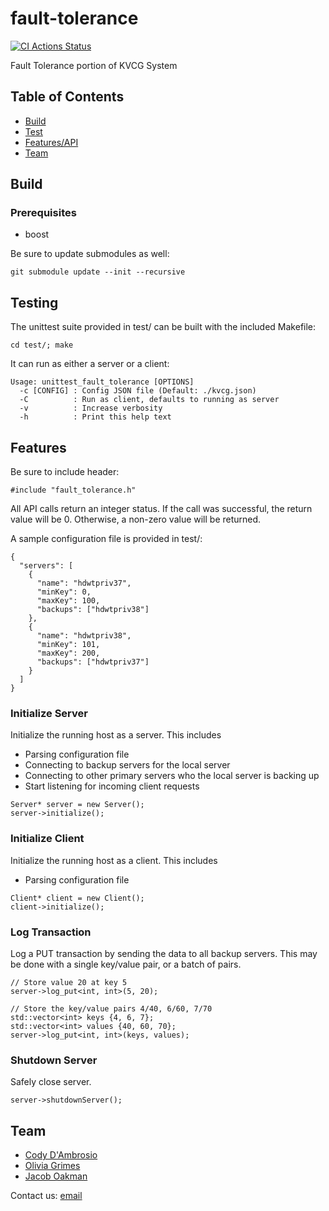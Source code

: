 # fault-tolerance
[![CI Actions Status](https://github.com/CSE-498-011-SP21/fault-tolerance/workflows/C//C++%20CI/badge.svg)](https://github.com/CSE-498-011-SP21/fault-tolerance/actions)

Fault Tolerance portion of KVCG System

## Table of Contents

- [Build](#build)
- [Test](#testing)
- [Features/API](#features)
- [Team](#team)

## Build <a name="build"></a>
### Prerequisites
- boost

Be sure to update submodules as well:
```
git submodule update --init --recursive
```

## Testing <a name="testing"></a>
The unittest suite provided in test/ can be built with the included Makefile:
```
cd test/; make
```
It can run as either a server or a client:
```
Usage: unittest_fault_tolerance [OPTIONS]
  -c [CONFIG] : Config JSON file (Default: ./kvcg.json)
  -C          : Run as client, defaults to running as server
  -v          : Increase verbosity
  -h          : Print this help text

```

## Features <a name="features"></a>
Be sure to include header:
```
#include "fault_tolerance.h"
```

All API calls return an integer status. If the call was successful, the return value will be 0. Otherwise, a non-zero value will be returned.

A sample configuration file is provided in test/:
```
{
  "servers": [
    {
      "name": "hdwtpriv37",
      "minKey": 0,
      "maxKey": 100,
      "backups": ["hdwtpriv38"]
    },
    {
      "name": "hdwtpriv38",
      "minKey": 101,
      "maxKey": 200,
      "backups": ["hdwtpriv37"]
    }
  ]
}
```

### Initialize Server
Initialize the running host as a server. This includes
- Parsing configuration file
- Connecting to backup servers for the local server
- Connecting to other primary servers who the local server is backing up
- Start listening for incoming client requests
```
Server* server = new Server();
server->initialize();
```

### Initialize Client
Initialize the running host as a client. This includes
- Parsing configuration file
```
Client* client = new Client();
client->initialize();
```

### Log Transaction
Log a PUT transaction by sending the data to all backup servers. This may be done with a single key/value pair, or a batch of pairs.
```
// Store value 20 at key 5
server->log_put<int, int>(5, 20);

// Store the key/value pairs 4/40, 6/60, 7/70
std::vector<int> keys {4, 6, 7};
std::vector<int> values {40, 60, 70};
server->log_put<int, int>(keys, values);
```

### Shutdown Server
Safely close server.
```
server->shutdownServer();
```

## Team <a name="team"></a>
- [Cody D'Ambrosio](https://github.com/cjd218)
- [Olivia Grimes](https://github.com/oag221)
- [Jacob Oakman](https://github.com/jco222)

Contact us: [email](mailto:cjd218@lehigh.edu,oag221@lehigh.edu,jco222@lehigh.edu?subject=[GitHub]%20KVCG_Fault_Tolerance)
